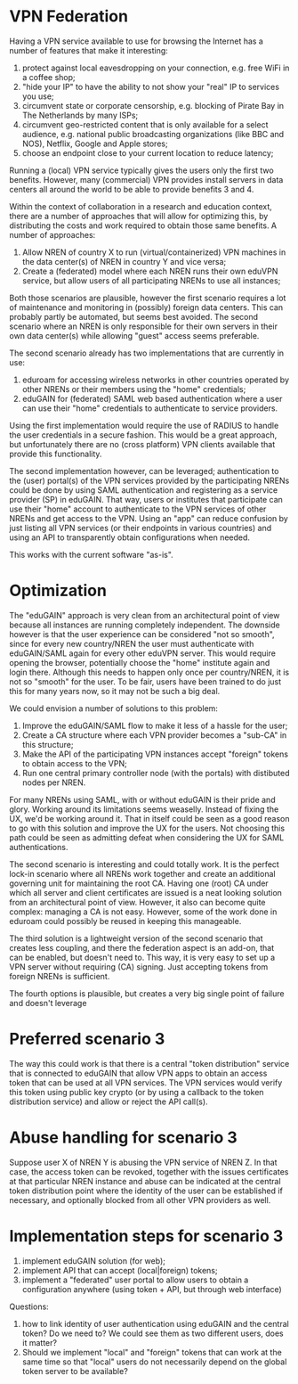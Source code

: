 # VPN Federation
 
Having a VPN service available to use for browsing the Internet has a number of features that make it interesting:
 
1. protect against local eavesdropping on your connection, e.g. free WiFi in a coffee shop;
2. "hide your IP" to have the ability to not show your "real" IP to services you use;
3. circumvent state or corporate censorship, e.g. blocking of Pirate Bay in The Netherlands by many ISPs;
4. circumvent geo-restricted content that is only available for a select audience, e.g. national public broadcasting organizations (like BBC and NOS), Netflix, Google and Apple stores;
5. choose an endpoint close to your current location to reduce latency;

Running a (local) VPN service typically gives the users only the first two benefits. However, many (commercial) VPN provides install servers in data centers 
all around the world to be able to provide benefits 3 and 4. 
 
Within the context of collaboration in a research and education context, there are a number of approaches that will allow for optimizing this, by distributing 
the costs and work required to obtain those same benefits. A number of approaches:
 
1. Allow NREN of country X to run (virtual/containerized) VPN machines in the data center(s) of NREN in country Y and vice versa;
2. Create a (federated) model where each NREN runs their own eduVPN service, but allow users of all participating NRENs to use all instances;
 
Both those scenarios are plausible, however the first scenario requires a lot of maintenance and monitoring in (possibly) foreign data centers. This can 
probably partly be automated, but seems best avoided. The second scenario where an NREN is only responsible for their own servers in their own data 
center(s) while allowing "guest" access seems preferable.
 
The second scenario already has two implementations that are currently in use:
 
1. eduroam for accessing wireless networks in other countries operated by other NRENs or their members using the "home" credentials;
2. eduGAIN for (federated) SAML web based authentication where a user can use their "home" credentials to authenticate to service providers.
 
Using the first implementation would require the use of RADIUS to handle the user credentials in a secure fashion. This would be a great approach, but 
unfortunately there are no (cross platform) VPN clients available that provide this functionality.
 
The second implementation however, can be leveraged; authentication to the (user) portal(s) of the VPN services provided by the participating NRENs 
could be done by using SAML authentication and registering as a service provider (SP) in eduGAIN. That way, users or institutes that participate can use 
their "home" account to authenticate to the VPN services of other NRENs and get access to the VPN. Using an "app" can reduce confusion by just listing 
all VPN services (or their endpoints in various countries) and using an API to transparently obtain configurations when needed.
 
This works with the current software "as-is". 

# Optimization
 
The "eduGAIN" approach is very clean from an architectural point of view because all instances are running completely independent. The downside however is that the user experience can be considered "not so smooth", since for every new country/NREN the user must authenticate with eduGAIN/SAML again for every other eduVPN server. This would require opening the browser, potentially choose the "home" institute again and login there. Although this needs to happen only once per country/NREN, it is not so "smooth" for the user. To be fair, users have been trained to do just this for many years now, so it may not be such a big deal.
 
We could envision a number of solutions to this problem:
 
1. Improve the eduGAIN/SAML flow to make it less of a hassle for the user;
2. Create a CA structure where each VPN provider becomes a "sub-CA" in this structure;
3. Make the API of the participating VPN instances accept "foreign" tokens to obtain access to the VPN;
4. Run one central primary controller node (with the portals) with distibuted nodes per NREN.
 
For many NRENs using SAML, with or without eduGAIN is their pride and glory. Working around its limitations seems weaselly. Instead of fixing the UX, we'd 
be working around it. That in itself could be seen as a good reason to go with this solution and improve the UX for the users. Not choosing this path could be
seen as admitting defeat when considering the UX for SAML authentications.
 
The second scenario is interesting and could totally work. It is the perfect lock-in scenario where all NRENs work together and create an additional governing 
unit for maintaining the root CA. Having one (root) CA under which all server and client certificates are issued is a neat looking solution from an architectural 
point of view. However, it also can become quite complex: managing a CA is not easy. However, some of the work done in eduroam could possibly be reused 
in keeping this manageable.
 
The third solution is a lightweight version of the second scenario that creates less coupling, and there the federation aspect is an add-on, that can be enabled, 
but doesn't need to. This way, it is very easy to set up a VPN server without requiring (CA) signing. Just accepting tokens from foreign NRENs is sufficient. 

The fourth options is plausible, but creates a very big single point of failure and doesn't leverage

# Preferred scenario 3
The way this could work is that there is a central "token distribution" service that is connected to eduGAIN that allow VPN apps to obtain an access token that
can be used at all VPN services. The VPN services would verify this token using public key crypto (or by using a callback to the token distribution service) and 
allow or reject the API call(s).
 
# Abuse handling for scenario 3
 
Suppose user X of NREN Y is abusing the VPN service of NREN Z. In that case, the access token can be revoked, together with the issues certificates at that
particular NREN instance and abuse can be indicated at the central token distribution point where the identity of the user can be established if necessary, and 
optionally blocked from all other VPN providers as well.

# Implementation steps for scenario 3
 
1. implement eduGAIN solution (for web);
2. implement API that can accept (local|foreign) tokens;
3. implement a "federated" user portal to allow users to obtain a configuration anywhere (using token + API, but through web interface)
 
Questions: 
 
1. how to link identity of user authentication using eduGAIN and the central token? Do we need to? We could see them as two different users, does it matter?
2. Should we implement "local" and "foreign" tokens that can work at the same time so that "local" users do not necessarily depend on the global token server 
to be available?
